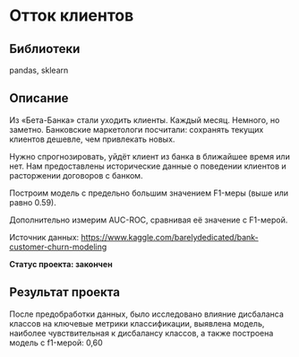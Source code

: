 # Отток клиентов
## Библиотеки
pandas, sklearn
## Описание

Из «Бета-Банка» стали уходить клиенты. Каждый месяц. Немного, но заметно. Банковские маркетологи посчитали: сохранять текущих клиентов дешевле, чем привлекать новых.

Нужно спрогнозировать, уйдёт клиент из банка в ближайшее время или нет. Нам предоставлены исторические данные о поведении клиентов и расторжении договоров с банком.

Построим модель с предельно большим значением F1-меры (выше или равно 0.59).

Дополнительно измерим AUC-ROC, сравнивая её значение с F1-мерой.

Источник данных: https://www.kaggle.com/barelydedicated/bank-customer-churn-modeling

**Статус проекта: закончен**
## Результат проекта
После предобработки данных, было исследовано влияние дисбаланса классов на ключевые метрики классификации, выявлена модель, наиболее чувствительная к дисбалансу классов, а также построена модель с f1-мерой: 0,60
